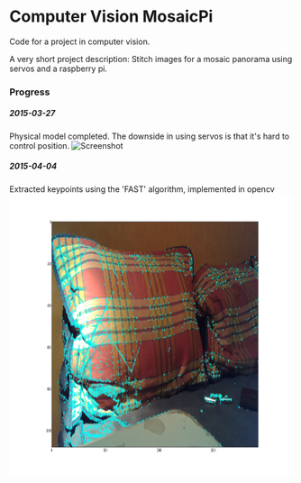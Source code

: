 # Computer Vision MosaicPi
Code for a project in computer vision.

A very short project description: Stitch images for a mosaic panorama using servos and a raspberry pi.

### Progress

##### 2015-03-27
Physical model completed. The downside in using servos is that it's hard to control position.
<img src="images/model.png" height="500" alt="Screenshot"/>

##### 2015-04-04
Extracted keypoints using the 'FAST' algorithm, implemented in opencv
<img src="images/sample7.png" height="500" alt="Screenshot"/>
